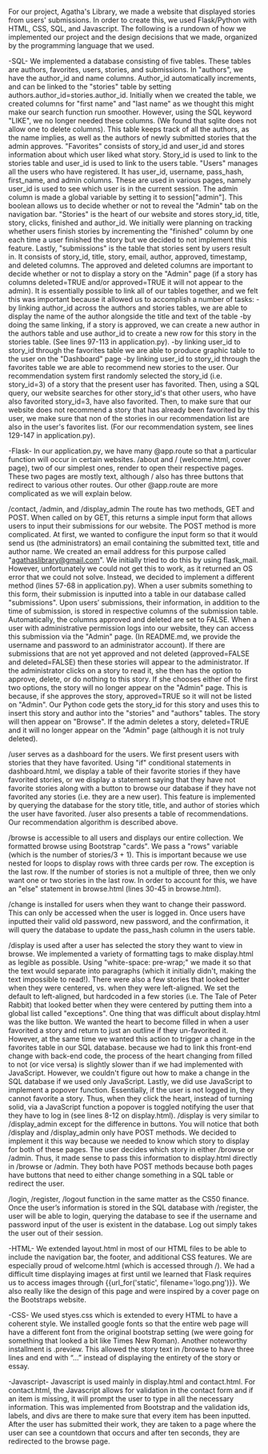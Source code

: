 For our project, Agatha's Library, we made a website that displayed stories from users' submissions. In order to create this,
we used Flask/Python with HTML, CSS, SQL, and Javascript. The following is a rundown of how we implemented our project and the
design decisions that we made, organized by the programming language that we used.



-SQL-
We implemented a database consisting of five tables. These tables are authors, favorites, users, stories, and submissions.
In "authors", we have the author_id and name columns. Author_id automatically increments, and can be linked to the "stories"
table by setting authors.author_id=stories.author_id. Initially when we created the table, we created columns for "first name"
and "last name" as we thought this might make our search function run smoother. However, using the SQL keyword "LIKE", we no
longer needed these columns. (We found that sqlite does not allow one to delete columns). This table keeps track of all the
authors, as the name implies, as well as the authors of newly submitted stories that the admin approves.
"Favorites" consists of story_id and user_id and stores information about which user liked what story. Story_id is used to link
to the stories table and user_id is used to link to the users table.
"Users" manages all the users who have registered. It has user_id, username, pass_hash, first_name, and admin columns.
These are used in various pages, namely user_id is used to see which user is in the current session. The admin column
is made a global variable by setting it to session["admin"]. This boolean allows us to decide whether or not to reveal
the "Admin" tab on the navigation bar.
"Stories" is the heart of our website and stores story_id, title, story, clicks, finished and author_id. We initially were
planning on tracking whether users finish stories by incrementing the "finished" column by one each time a user finished the story
but we decided to not implement this feature.
Lastly, "submissions" is the table that stories sent by users result in. It consists of story_id, title, story, email, author,
approved, timestamp, and deleted columns. The approved and deleted columns are important to decide whether or not to display
a story on the "Admin" page (if a story has columns deleted=TRUE and/or approved=TRUE it will not appear to the admin).
It is essentially possible to link all of our tables together, and we felt this was important because it allowed us to accomplish
a number of tasks:
-by linking author_id across the authors and stories tables, we are able to display the name of the author alongside the title and
text of the table
-by doing the same linking, if a story is approved, we can create a new author in the authors table and use author_id to create a
new row for this story in the stories table. (See lines 97-113 in application.py).
-by linking user_id to story_id through the favorites table we are able to produce graphic table to the user on the "Dashboard" page
-by linking user_id to story_id through the favorites table we are able to recommend new stories to the user. Our recommendation
system first randomly selected the story_id (i.e. story_id=3) of a story that the present user has favorited. Then, using a SQL query,
our website searches for other story_id's that other users, who have also favorited story_id=3, have also favorited. Then, to make sure
that our website does not recommend a story that has already been favorited by this user, we make sure that non of the stories in our
recommendation list are also in the user's favorites list. (For our recommendation system, see lines 129-147 in application.py).



-Flask-
In our application.py, we have many @app.route so that a particular function will occur in certain websites.
/about and / (welcome.html, cover page), two of our simplest ones, render to open their respective pages. These two pages are mostly
text, although / also has three buttons that redirect to various other routes.
Our other @app.route are more complicated as we will explain below.

/contact, /admin, and /display_admin
The route has two methods, GET and POST. When called on by GET, this returns a simple input form that allows users to input their submissions
for our website. The POST method is more complicated. At first, we wanted to configure the input form so that it would send us (the administrators)
an email containing the submitted text, title and author name. We created an email address for this purpose called "agathaslibrary@gmail.com".
We initially tried to do this by using flask_mail. However, unfortunately we could not get this to work, as it returned an OS error that we could not
solve. Instead, we decided to implement a different method (lines 57-68 in application.py). When a user submits something to this form, their
submission is inputted into a table in our database called "submissions". Upon users’ submissions, their information, in addition to the time of
submission, is stored in respective columns of the submission table. Automatically, the columns approved and deleted are set to FALSE. When a user
with administrative permission logs into our website, they can access this submission via the "Admin" page. (In README.md, we provide the username
and password to an administrator account). If there are submissions that are not yet approved and not deleted (approved=FALSE and deleted=FALSE)
then these stories will appear to the administrator. If the administrator clicks on a story to read it, she then has the option to approve, delete,
or do nothing to this story. If she chooses either of the first two options, the story will no longer appear on the "Admin" page. This is because,
if she approves the story, approved=TRUE so it will not be listed on "Admin". Our Python code gets the story_id for this story and uses this to
insert this story and author into the "stories" and "authors" tables. The story will then appear on "Browse". If the admin deletes a story,
deleted=TRUE and it will no longer appear on the "Admin" page (although it is not truly deleted).

/user serves as a dashboard for the users.
We first present users with stories that they have favorited. Using "if" conditional statements in dashboard.html, we display a table of their favorite
stories if they have favorited stories, or we display a statement saying that they have not favorite stories along with a button to browse our database
if they have not favorited any stories (i.e. they are a new user).
This feature is implemented by querying the database for the story title, title, and author of stories which the user have favorited.
/user also presents a table of recommendations. Our recommendation algorithm is described above.

/browse is accessible to all users and displays our entire collection.
We formatted browse using Bootstrap "cards". We pass a "rows" variable (which is the number of stories/3 + 1). This is important because we use nested for
loops to display rows with three cards per row. The exception is the last row. If the number of stories is not a multiple of three, then we only want one
or two stories in the last row. In order to account for this, we have an "else" statement in browse.html (lines 30-45 in browse.html).

/change is installed for users when they want to change their password.
This can only be accessed when the user is logged in. Once users have inputted their valid old password, new password, and the confirmation, it will
query the database to update the pass_hash column in the users table.

/display is used after a user has selected the story they want to view in browse.
We implemented a variety of formatting tags to make display.html as legible as possible. Using "white-space: pre-wrap;" we made it so that the text would
separate into paragraphs (which it initially didn't, making the text impossible to read!). There were also a few stories that looked better when they were
centered, vs. when they were left-aligned. We set the default to left-aligned, but hardcoded in a few stories (i.e. The Tale of Peter Rabbit) that looked
better when they were centered by putting them into a global list called "exceptions".
One thing that was difficult about display.html was the like button. We wanted the heart to become filled in when a user favorited a story and return to
just an outline if they un-favorited it. However, at the same time we wanted this action to trigger a change in the favorites table in our SQL database.
because we had to link this front-end change with back-end code, the process of the heart changing from filled to not (or vice versa) is slightly slower
than if we had implemented with JavaScript. However, we couldn't figure out how to make a change in the SQL database if we used only JavaScript.
Lastly, we did use JavaScript to implement a popover function. Essentially, if the user is not logged in, they cannot favorite a story. Thus, when they click
the heart, instead of turning solid, via a JavaScript function a popover is toggled notifying the user that they have to log in (see lines 8-12 on
display.html).
/display is very similar to /display_admin except for the difference in buttons.
You will notice that both /display and /display_admin only have POST methods. We decided to implement it this way because we needed to know which story
to display for both of these pages. The user decides which story in either /browse or /admin. Thus, it made sense to pass this information to display.html
directly in /browse or /admin. They both have POST methods because both pages have buttons that need to either change something in a SQL table or
redirect the user.

/login, /register, /logout function in the same matter as the CS50 finance.
Once the user’s information is stored in the SQL database with /register, the user will be able to login, querying the database to see if the
username and password input of the user is existent in the database. Log out simply takes the user out of their session.



-HTML-
We extended layout.html in most of our HTML files to be able to include the navigation bar, the footer, and additional CSS features.
We are especially proud of welcome.html (which is accessed through /). We had a difficult time displaying images at first until we learned that
Flask requires us to access images through {{url_for('static', filename='logo.png')}}. We also really like the design of this page and were
inspired by a cover page on the Bootstraps website.



-CSS-
We used styes.css which is extended to every HTML to have a coherent style.
We installed google fonts so that the entire web page will have a different font from the original bootstrap setting (we were going
for something that looked a bit like Times New Roman).
Another noteworthy installment is .preview. This allowed the story text in /browse to have three lines and end with “…” instead of
displaying the entirety of the story or essay.



-Javascript-
Javascript is used mainly in display.html and contact.html. For contact.html, the Javascript allows for validation in the contact form
and if an item is missing, it will prompt the user to type in all the necessary information. This was implemented from Bootstrap and the
validation ids, labels, and divs are there to make sure that every item has been inputted. After the user has submitted their work, they
are taken to a page where the user can see a countdown that occurs and after ten seconds, they are redirected to the browse page.
